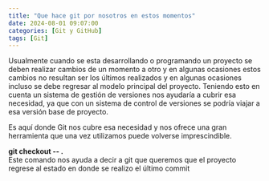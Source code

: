 ```yaml
---
title: "Que hace git por nosotros en estos momentos"
date: 2024-08-01 09:07:00 
categories: [Git y GitHub]
tags: [Git]
---
```


Usualmente cuando se esta desarrollando o programando un proyecto se deben realizar cambios de un momento a otro y en algunas ocasiones estos cambios no resultan ser los últimos realizados y en algunas ocasiones incluso se debe regresar al modelo principal del proyecto. Teniendo esto en cuenta un sistema de gestión de versiones nos ayudaría a cubrir esa necesidad, ya que con un sistema de control de versiones se podría viajar a esa versión base de proyecto.

Es aquí donde Git nos cubre esa necesidad y nos ofrece una gran herramienta que una vez utilizamos puede volverse imprescindible.

**git checkout -- .**  
Este comando nos ayuda a decir a git que queremos que el proyecto regrese al estado en donde se realizo el último commit
